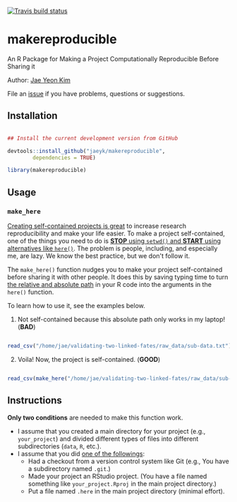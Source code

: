 [![Travis build status](https://travis-ci.com/jaeyk/kimtools.svg?branch=master)](https://travis-ci.com/jaeyk/kimtools)

# makereproducible

An R Package for Making a Project Computationally Reproducible Before Sharing it

Author: [Jae Yeon Kim](https://jaeyk.github.io/)

File an [issue](https://github.com/jaeyk/makereproducible/issues) if you have problems, questions or suggestions.

## Installation

```r

## Install the current development version from GitHub

devtools::install_github("jaeyk/makereproducible",
        dependencies = TRUE)

library(makereproducible)
```

## Usage

### `make_here`

[Creating self-contained projects is great](https://swcarpentry.github.io/r-novice-gapminder/02-project-intro/) to increase research reproducibility and make your life easier. To make a project self-contained, one of the things you need to do is [**STOP** using `setwd()` and **START** using alternatives like `here()`](https://github.com/jennybc/here_here). The problem is people, including, and especially me, are lazy. We know the best practice, but we don't follow it.

The `make_here()` function nudges you to make your project self-contained before sharing it with other people. It does this by saving typing time to turn [the relative and absolute path](https://r4ds.had.co.nz/workflow-projects.html) in your R code into the arguments in the `here()` function.

To learn how to use it, see the examples below.

1. Not self-contained because this absolute path only works in my laptop! (**BAD**)

```r

read_csv("/home/jae/validating-two-linked-fates/raw_data/sub-data.txt")
```

2. Voila! Now, the project is self-contained. (**GOOD**)

```r

read_csv(make_here("/home/jae/validating-two-linked-fates/raw_data/sub-data.txt"))
```

## Instructions

**Only two conditions** are needed to make this function work.

- I assume that you created a main directory for your project (e.g., `your_project`) and divided different types of files into different subdirectories (`data`, `R`, etc.).
- I assume that you did [one of the followings](https://github.com/jennybc/here_here#the-fine-print):
  - Had a checkout from a version control system like Git (e.g., You have a subdirectory named `.git`.)
  - Made your project an RStudio project. (You have a file named something like `your_project.Rproj` in the main project directory.)
  - Put a file named `.here` in the main project directory (minimal effort).
